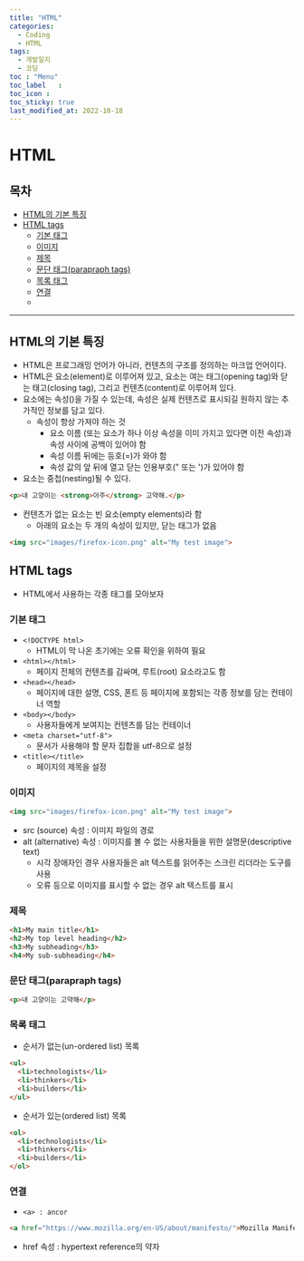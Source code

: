 ```yaml
---
title: "HTML"
categories:
  - Coding
  - HTML
tags:
  - 개발일지
  - 코딩
toc	: "Menu"
toc_label	:
toc_icon :
toc_sticky: true
last_modified_at: 2022-10-18
---
```


# HTML

## 목차
- [HTML의 기본 특징](#html의-기본-특징)
- [HTML tags](#html-tags)
  - [기본 태그](#기본-태그)
  - [이미지](#이미지)
  - [제목](#제목)
  - [문단 태그(parapraph tags)](#문단-태그parapraph-tags)
  - [목록 태그](#목록-태그)
  - [연결](#연결)
  - []()
___
## HTML의 기본 특징
- HTML은 프로그래밍 언어가 아니라, 컨텐츠의 구조를 정의하는 마크업 언어이다.
- HTML은 요소(element)로 이루어져 있고, 요소는 여는 태그(opening tag)와 닫는 태고(closing tag), 그리고 컨텐츠(content)로 이루어져 있다.
- 요소에는 속성()을 가질 수 있는데, 속성은 실제 컨텐츠로 표시되길 원하지 않는 추가적인 정보를 담고 있다.
  - 속성이 항상 가져야 하는 것
    - 요소 이름 (또는 요소가 하나 이상 속성을 이미 가지고 있다면 이전 속성)과 속성 사이에 공백이 있어야 함
    - 속성 이름 뒤에는 등호(=)가 와야 함
    - 속성 값의 앞 뒤에 열고 닫는 인용부호(" 또는 ')가 있어야 함
- 요소는 중첩(nesting)될 수 있다.
```html
<p>내 고양이는 <strong>아주</strong> 고약해.</p>
```
- 컨텐츠가 없는 요소는 빈 요소(empty elements)라 함
  - 아래의 요소는 두 개의 속성이 있지만, 닫는 태그가 없음
```html
<img src="images/firefox-icon.png" alt="My test image">
```

## HTML tags
- HTML에서 사용하는 각종 태그를 모아보자

### 기본 태그
- `<!DOCTYPE html>`
  - HTML이 막 나온 초기에는 오류 확인을 위하여 필요
- `<html></html>`
  - 페이지 전체의 컨텐츠를 감싸며, 루트(root) 요소라고도 함
- `<head></head>`
  - 페이지에 대한 설명, CSS, 폰트 등 페이지에 포함되는 각종 정보를 담는 컨테이너 역할
- `<body></body>`
  - 사용자들에게 보여지는 컨텐츠를 담는 컨테이너
- `<meta charset="utf-8">`
  - 문서가 사용해야 할 문자 집합을 utf-8으로 설정
- `<title></title>`
  - 페이지의 제목을 설정

### 이미지
```html
<img src="images/firefox-icon.png" alt="My test image">
```
- src (source) 속성 : 이미지 파일의 경로
- alt (alternative) 속성 : 이미지를 볼 수 없는 사용자들을 위한 설명문(descriptive text)
  - 시각 장애자인 경우 사용자들은 alt 텍스트를 읽어주는 스크린 리더라는 도구를 사용
  - 오류 등으로 이미지를 표시할 수 없는 경우 alt 텍스트를 표시

### 제목
```html
<h1>My main title</h1>
<h2>My top level heading</h2>
<h3>My subheading</h3>
<h4>My sub-subheading</h4>
```

### 문단 태그(parapraph tags)
```html
<p>내 고양이는 고약해</p>
```

### 목록 태그
- 순서가 없는(un-ordered list) 목록
```html
<ul>
  <li>technologists</li>
  <li>thinkers</li>
  <li>builders</li>
</ul>
```
- 순서가 있는(ordered list) 목록
```html
<ol>
  <li>technologists</li>
  <li>thinkers</li>
  <li>builders</li>
</ol>
```

### 연결
- `<a> : ancor`
```html
<a href="https://www.mozilla.org/en-US/about/manifesto/">Mozilla Manifesto</a>
```
- href 속성 : hypertext reference의 약자